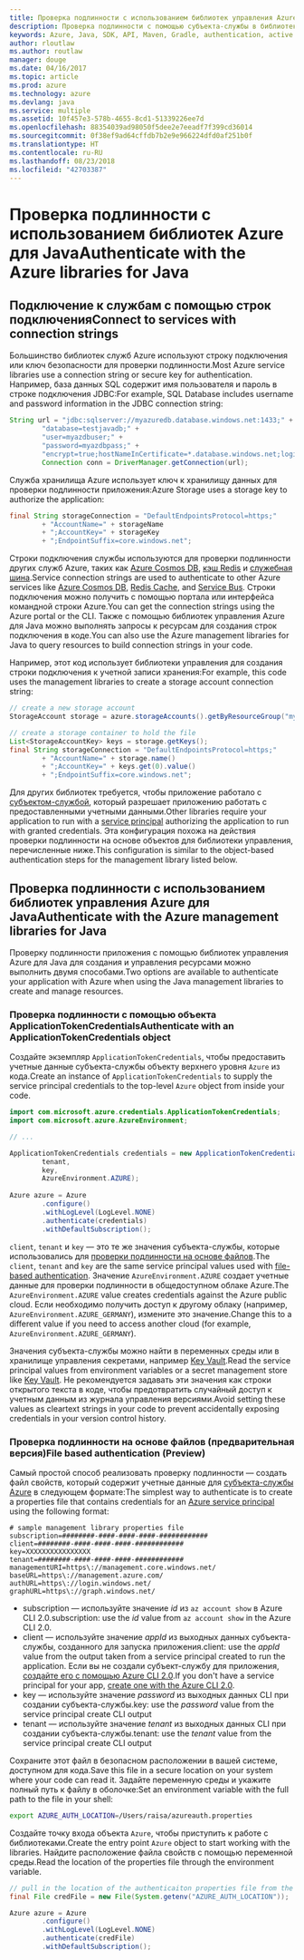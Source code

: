 ```yaml
---
title: Проверка подлинности с использованием библиотек управления Azure для Java
description: Проверка подлинности с помощью субъекта-службы в библиотеках управления Azure для Java
keywords: Azure, Java, SDK, API, Maven, Gradle, authentication, active directory, service principal
author: rloutlaw
ms.author: routlaw
manager: douge
ms.date: 04/16/2017
ms.topic: article
ms.prod: azure
ms.technology: azure
ms.devlang: java
ms.service: multiple
ms.assetid: 10f457e3-578b-4655-8cd1-51339226ee7d
ms.openlocfilehash: 88354039ad98050f5dee2e7eeadf7f399cd36014
ms.sourcegitcommit: 0f38ef9ad64cffdb7b2e9e966224dfd0af251b0f
ms.translationtype: HT
ms.contentlocale: ru-RU
ms.lasthandoff: 08/23/2018
ms.locfileid: "42703387"
---
```

# <a name="authenticate-with-the-azure-libraries-for-java"></a><span data-ttu-id="3fee1-104">Проверка подлинности с использованием библиотек Azure для Java</span><span class="sxs-lookup"><span data-stu-id="3fee1-104">Authenticate with the Azure libraries for Java</span></span> 

## <a name="connect-to-services-with-connection-strings"></a><span data-ttu-id="3fee1-105">Подключение к службам с помощью строк подключения</span><span class="sxs-lookup"><span data-stu-id="3fee1-105">Connect to services with connection strings</span></span>

<span data-ttu-id="3fee1-106">Большинство библиотек служб Azure используют строку подключения или ключ безопасности для проверки подлинности.</span><span class="sxs-lookup"><span data-stu-id="3fee1-106">Most Azure service libraries use a connection string or secure key for authentication.</span></span> <span data-ttu-id="3fee1-107">Например, база данных SQL содержит имя пользователя и пароль в строке подключения JDBC:</span><span class="sxs-lookup"><span data-stu-id="3fee1-107">For example, SQL Database includes username and password information in the JDBC connection string:</span></span>

```java
String url = "jdbc:sqlserver://myazuredb.database.windows.net:1433;" + 
        "database=testjavadb;" + 
        "user=myazdbuser;" +
        "password=myazdbpass;" +
        "encrypt=true;hostNameInCertificate=*.database.windows.net;loginTimeout=30;";
        Connection conn = DriverManager.getConnection(url);
```

<span data-ttu-id="3fee1-108">Служба хранилища Azure использует ключ к хранилищу данных для проверки подлинности приложения:</span><span class="sxs-lookup"><span data-stu-id="3fee1-108">Azure Storage uses a storage key to authorize the application:</span></span>

```java
final String storageConnection = "DefaultEndpointsProtocol=https;"
        + "AccountName=" + storageName 
        + ";AccountKey=" + storageKey
        + ";EndpointSuffix=core.windows.net";
```

<span data-ttu-id="3fee1-109">Строки подключения службы используются для проверки подлинности других служб Azure, таких как [Azure Cosmos DB](https://docs.microsoft.com/azure/cosmos-db/sql-api-java-application#UseService), [кэш Redis](https://docs.microsoft.com/azure/redis-cache/cache-java-get-started) и [служебная шина](https://docs.microsoft.com/azure/service-bus-messaging/service-bus-java-how-to-use-queues).</span><span class="sxs-lookup"><span data-stu-id="3fee1-109">Service connection strings are used to authenticate to other Azure services like [Azure Cosmos DB](https://docs.microsoft.com/azure/cosmos-db/sql-api-java-application#UseService), [Redis Cache](https://docs.microsoft.com/azure/redis-cache/cache-java-get-started), and [Service Bus](https://docs.microsoft.com/azure/service-bus-messaging/service-bus-java-how-to-use-queues).</span></span> <span data-ttu-id="3fee1-110">Строки подключения можно получить с помощью портала или интерфейса командной строки Azure.</span><span class="sxs-lookup"><span data-stu-id="3fee1-110">You can get the connection strings using the Azure portal or the CLI.</span></span>  <span data-ttu-id="3fee1-111">Также с помощью библиотек управления Azure для Java можно выполнять запросы к ресурсам для создания строк подключения в коде.</span><span class="sxs-lookup"><span data-stu-id="3fee1-111">You can also use the Azure management libraries for Java to query resources to build connection strings in your code.</span></span> 

<span data-ttu-id="3fee1-112">Например, этот код использует библиотеки управления для создания строки подключения к учетной записи хранения:</span><span class="sxs-lookup"><span data-stu-id="3fee1-112">For example, this code uses the management libraries to create a storage account connection string:</span></span>

```java
// create a new storage account
StorageAccount storage = azure.storageAccounts().getByResourceGroup("myResourceGroup","myStorageAccount");

// create a storage container to hold the file
List<StorageAccountKey> keys = storage.getKeys();
final String storageConnection = "DefaultEndpointsProtocol=https;"
        + "AccountName=" + storage.name()
        + ";AccountKey=" + keys.get(0).value()
        + ";EndpointSuffix=core.windows.net";
```

<span data-ttu-id="3fee1-113">Для других библиотек требуется, чтобы приложение работало с [субъектом-службой](https://docs.microsoft.com/azure/active-directory/develop/active-directory-application-objects), который разрешает приложению работать с предоставленными учетными данными.</span><span class="sxs-lookup"><span data-stu-id="3fee1-113">Other libraries require your application to run with a [service principal](https://docs.microsoft.com/azure/active-directory/develop/active-directory-application-objects) authorizing the application to run with granted credentials.</span></span> <span data-ttu-id="3fee1-114">Эта конфигурация похожа на действия проверки подлинности на основе объектов для библиотеки управления, перечисленные ниже.</span><span class="sxs-lookup"><span data-stu-id="3fee1-114">This configuration is similar to the object-based authentication steps for the management library listed below.</span></span>

<a name="mgmt-auth"></a>

##  <a name="authenticate-with-the-azure-management-libraries-for-java"></a><span data-ttu-id="3fee1-115">Проверка подлинности с использованием библиотек управления Azure для Java</span><span class="sxs-lookup"><span data-stu-id="3fee1-115">Authenticate with the Azure management libraries for Java</span></span>

<span data-ttu-id="3fee1-116">Проверку подлинности приложения с помощью библиотек управления Azure для Java для создания и управления ресурсами можно выполнить двумя способами.</span><span class="sxs-lookup"><span data-stu-id="3fee1-116">Two options are available to authenticate your application with Azure when using the Java management libraries to create and manage resources.</span></span>

### <a name="authenticate-with-an-applicationtokencredentials-object"></a><span data-ttu-id="3fee1-117">Проверка подлинности с помощью объекта ApplicationTokenCredentials</span><span class="sxs-lookup"><span data-stu-id="3fee1-117">Authenticate with an ApplicationTokenCredentials object</span></span>

<span data-ttu-id="3fee1-118">Создайте экземпляр `ApplicationTokenCredentials`, чтобы предоставить учетные данные субъекта-службы объекту верхнего уровня `Azure` из кода.</span><span class="sxs-lookup"><span data-stu-id="3fee1-118">Create an instance of `ApplicationTokenCredentials` to supply the service principal credentials to the top-level `Azure` object from inside your code.</span></span>

```java
import com.microsoft.azure.credentials.ApplicationTokenCredentials;
import com.microsoft.azure.AzureEnvironment;

// ...

ApplicationTokenCredentials credentials = new ApplicationTokenCredentials(client, 
        tenant,
        key, 
        AzureEnvironment.AZURE);
        
Azure azure = Azure
        .configure()
        .withLogLevel(LogLevel.NONE)
        .authenticate(credentials)
        .withDefaultSubscription();
```

<span data-ttu-id="3fee1-119">`client`, `tenant` и `key` — это те же значения субъекта-службы, которые использовались для [проверки подлинности на основе файлов](#mgmt-file).</span><span class="sxs-lookup"><span data-stu-id="3fee1-119">The `client`, `tenant` and `key` are the same service principal values used with [file-based authentication](#mgmt-file).</span></span> <span data-ttu-id="3fee1-120">Значение `AzureEnvironment.AZURE` создает учетные данные для проверки подлинности в общедоступном облаке Azure.</span><span class="sxs-lookup"><span data-stu-id="3fee1-120">The `AzureEnvironment.AZURE` value creates credentials against the Azure public cloud.</span></span> <span data-ttu-id="3fee1-121">Если необходимо получить доступ к другому облаку (например, `AzureEnvironment.AZURE_GERMANY`), измените это значение.</span><span class="sxs-lookup"><span data-stu-id="3fee1-121">Change this to a different value if you need to access another cloud (for example, `AzureEnvironment.AZURE_GERMANY`).</span></span>  

 <span data-ttu-id="3fee1-122">Значения субъекта-службы можно найти в переменных среды или в хранилище управления секретами, например [Key Vault](/azure/key-vault/key-vault-whatis).</span><span class="sxs-lookup"><span data-stu-id="3fee1-122">Read the service principal values from environment variables or a secret management store like [Key Vault](/azure/key-vault/key-vault-whatis).</span></span> <span data-ttu-id="3fee1-123">Не рекомендуется задавать эти значения как строки открытого текста в коде, чтобы предотвратить случайный доступ к учетным данным из журнала управления версиями.</span><span class="sxs-lookup"><span data-stu-id="3fee1-123">Avoid setting these values as cleartext strings in your code to prevent accidentally exposing credentials in your version control history.</span></span>   

<a name="mgmt-file"></a>

### <a name="file-based-authentication-preview"></a><span data-ttu-id="3fee1-124">Проверка подлинности на основе файлов (предварительная версия)</span><span class="sxs-lookup"><span data-stu-id="3fee1-124">File based authentication (Preview)</span></span>

<span data-ttu-id="3fee1-125">Самый простой способ реализовать проверку подлинности — создать файл свойств, который содержит учетные данные для [субъекта-службы Azure](https://docs.microsoft.com/azure/active-directory/develop/active-directory-application-objects) в следующем формате:</span><span class="sxs-lookup"><span data-stu-id="3fee1-125">The simplest way to authenticate is to create a properties file that contains credentials for an [Azure service principal](https://docs.microsoft.com/azure/active-directory/develop/active-directory-application-objects) using the following format:</span></span>

```text
# sample management library properties file
subscription=########-####-####-####-############
client=########-####-####-####-############
key=XXXXXXXXXXXXXXXX
tenant=########-####-####-####-############
managementURI=https\://management.core.windows.net/
baseURL=https\://management.azure.com/
authURL=https\://login.windows.net/
graphURL=https\://graph.windows.net/
```

- <span data-ttu-id="3fee1-126">subscription — используйте значение *id* из `az account show` в Azure CLI 2.0.</span><span class="sxs-lookup"><span data-stu-id="3fee1-126">subscription: use the *id* value from `az account show` in the Azure CLI 2.0.</span></span>
- <span data-ttu-id="3fee1-127">client — используйте значение *appId* из выходных данных субъекта-службы, созданного для запуска приложения.</span><span class="sxs-lookup"><span data-stu-id="3fee1-127">client: use the *appId* value from the output taken from a service principal created to run the application.</span></span> <span data-ttu-id="3fee1-128">Если вы не создали субъект-службу для приложения, [создайте его с помощью Azure CLI 2.0](https://docs.microsoft.com/cli/azure/create-an-azure-service-principal-azure-cli).</span><span class="sxs-lookup"><span data-stu-id="3fee1-128">If you don't have a service principal for your app, [create one with the Azure CLI 2.0](https://docs.microsoft.com/cli/azure/create-an-azure-service-principal-azure-cli).</span></span>
- <span data-ttu-id="3fee1-129">key — используйте значение *password* из выходных данных CLI при создании субъекта-службы.</span><span class="sxs-lookup"><span data-stu-id="3fee1-129">key: use the *password* value from the service principal create CLI output</span></span> 
- <span data-ttu-id="3fee1-130">tenant — используйте значение *tenant* из выходных данных CLI при создании субъекта-службы.</span><span class="sxs-lookup"><span data-stu-id="3fee1-130">tenant: use the *tenant* value from the service principal create CLI output</span></span>

<span data-ttu-id="3fee1-131">Сохраните этот файл в безопасном расположении в вашей системе, доступном для кода.</span><span class="sxs-lookup"><span data-stu-id="3fee1-131">Save this file in a secure location on your system where your code can read it.</span></span> <span data-ttu-id="3fee1-132">Задайте переменную среды и укажите полный путь к файлу в оболочке:</span><span class="sxs-lookup"><span data-stu-id="3fee1-132">Set an environment variable with the full path to the file in your shell:</span></span>

```bash
export AZURE_AUTH_LOCATION=/Users/raisa/azureauth.properties
```

<span data-ttu-id="3fee1-133">Создайте точку входа объекта `Azure`, чтобы приступить к работе с библиотеками.</span><span class="sxs-lookup"><span data-stu-id="3fee1-133">Create the entry point `Azure` object to start working with the libraries.</span></span> <span data-ttu-id="3fee1-134">Найдите расположение файла свойств с помощью переменной среды.</span><span class="sxs-lookup"><span data-stu-id="3fee1-134">Read the location of the properties file through the environment variable.</span></span>

```java
// pull in the location of the authenticaiton properties file from the environment 
final File credFile = new File(System.getenv("AZURE_AUTH_LOCATION"));

Azure azure = Azure
        .configure()
        .withLogLevel(LogLevel.NONE)
        .authenticate(credFile)
        .withDefaultSubscription();
```



